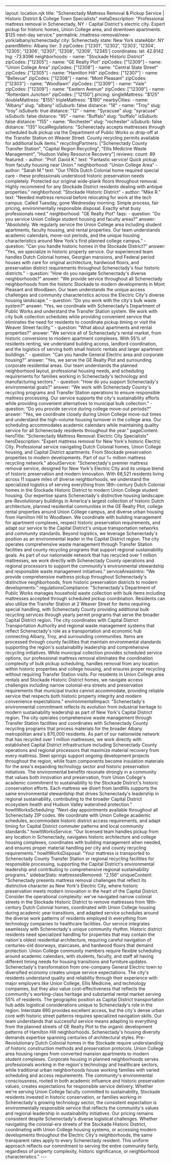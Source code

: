 ---
layout: location.njk
title: "Schenectady Mattress Removal & Pickup Service | Historic District & College Town Specialists" metaDescription: "Professional mattress removal in Schenectady, NY - Capital District's electric city. Expert pickup for historic homes, Union College area, and downtown apartments. $125 next-day service."
permalink: /mattress-removal/new-york/albany/schenectady/
city: Schenectady state: New York stateAbbr: NY parentMetro: Albany tier: 3 zipCodes: ['12301', '12302', '12303', '12304', '12305', '12306', '12307', '12308', '12309', '12345'] coordinates: lat: 42.8142 lng: -73.9396 neighborhoods: - name: "Stockade Historic District" zipCodes: ["12305"] - name: "GE Realty Plot" zipCodes: ["12309"] - name: "Union College Area" zipCodes: ["12308"] - name: "Central State Street" zipCodes: ["12305"] - name: "Hamilton Hill" zipCodes: ["12307"] - name: "Bellevue" zipCodes: ["12308"] - name: "Mont Pleasant" zipCodes: ["12303"] - name: "Woodlawn" zipCodes: ["12309"] - name: "Vale" zipCodes: ["12309"] - name: "Eastern Avenue" zipCodes: ["12309"] - name: "Rotterdam Junction" zipCodes: ["12150"] pricing: singleMattress: "$125" doubleMattress: "$155" tripleMattress: "$180" nearbyCities: - name: "Albany" slug: "albany" isSuburb: false distance: "18" - name: "Troy" slug: "troy" isSuburb: true distance: "12" - name: "Syracuse" slug: "syracuse" isSuburb: false distance: "95" - name: "Buffalo" slug: "buffalo" isSuburb: false distance: "155" - name: "Rochester" slug: "rochester" isSuburb: false distance: "135" localRegulations: "Schenectady accepts mattresses through scheduled bulk pickup via the Department of Public Works or drop-off at the Transfer Station on Weaver Street. County recycling permits available for additional bulk items." recyclingPartners: ["Schenectady County Transfer Station", "Capital Region Recycling", "Ellis Medicine Waste Management", "Hudson Valley Resource Recovery"] reviews: count: 89 featured: - author: "Prof. David K." text: "Fantastic service! Quick pickup from faculty housing near Union." neighborhood: "Union College Area" - author: "Sarah M." text: "Our 1760s Dutch Colonial home required special care - these professionals understood historic preservation needs completely. Protected our original wide-plank floors throughout removal. Highly recommend for any Stockade District residents dealing with antique properties." neighborhood: "Stockade Historic District" - author: "Mike R." text: "Needed mattress removal before relocating for work at the tech campus. Called Tuesday, gone Wednesday morning. Simple process, fair pricing, environmentally responsible disposal. Exactly what busy professionals need." neighborhood: "GE Realty Plot" faqs: - question: "Do you service Union College student housing and faculty areas?" answer: "Absolutely. We regularly service the Union College area including student apartments, faculty housing, and rental properties. Our team understands academic calendars, move-out periods, and the unique housing characteristics around New York's first planned college campus." - question: "Can you handle historic homes in the Stockade District?" answer: "Yes, we specialize in historic property service. Our experienced team handles Dutch Colonial homes, Georgian mansions, and Federal period houses with care for original architecture, hardwood floors, and preservation district requirements throughout Schenectady's four historic districts." - question: "How do you navigate Schenectady's diverse neighborhoods?" answer: "We provide service throughout all Schenectady neighborhoods from the historic Stockade to modern developments in Mont Pleasant and Woodlawn. Our team understands the unique access challenges and community characteristics across the Electric City's diverse housing landscape." - question: "Do you work with the city's bulk waste system?" answer: "Yes, we coordinate with Schenectady's Department of Public Works and understand the Transfer Station system. We work with city bulk collection schedules while providing convenient service that eliminates the need for residents to coordinate pickup timing or visit the Weaver Street facility." - question: "What about apartments and rental properties?" answer: "We service all of Schenectady's rental market, from historic conversions to modern apartment complexes. With 55% of residents renting, we understand building access, landlord coordination, and the logistics of serving both small historic rentals and larger apartment buildings." - question: "Can you handle General Electric area and corporate housing?" answer: "Yes, we serve the GE Realty Plot and surrounding corporate residential areas. Our team understands the planned neighborhood layout, professional housing needs, and scheduling requirements for families working in Schenectady's technology and manufacturing sectors." - question: "How do you support Schenectady's environmental goals?" answer: "We work with Schenectady County's recycling programs and Transfer Station operations to ensure responsible mattress processing. Our service supports the city's sustainability efforts while providing convenient alternatives to municipal bulk collection." - question: "Do you provide service during college move-out periods?" answer: "Yes, we coordinate closely during Union College move-out times and understand the high-volume housing turnover in the college area. Our scheduling accommodates academic calendars while maintaining quality service for all Schenectady residents throughout the year." pageContent: heroTitle: "Schenectady Mattress Removal: Electric City Specialists" heroDescription: "Expert mattress removal for New York's historic Electric City. Professional service navigating Dutch Colonial homes, Union College housing, and Capital District apartments. From Stockade preservation properties to modern developments. Part of our 1+ million mattress recycling network." aboutService: "Schenectady's premier mattress removal service, designed for New York's Electric City and its unique blend of historic preservation and modern innovation. With 68,521 residents living across 11 square miles of diverse neighborhoods, we understand the specialized logistics of serving everything from 18th-century Dutch Colonial homes in the Stockade Historic District to modern Union College student housing. Our expertise spans Schenectady's distinctive housing landscape: pre-Revolutionary buildings in America's largest collection of historic Dutch architecture, planned residential communities in the GE Realty Plot, college rental properties around Union College campus, and diverse urban housing from Hamilton Hill to Woodlawn. We coordinate with building management for apartment complexes, respect historic preservation requirements, and adapt our service to the Capital District's unique transportation networks and community standards. Beyond logistics, we leverage Schenectady's position as an environmental leader in the Capital District region. The city operates comprehensive waste management through Transfer Station facilities and county recycling programs that support regional sustainability goals. As part of our nationwide network that has recycled over 1 million mattresses, we work directly with Schenectady County operations and regional processors to support the community's environmental stewardship and responsible waste management initiatives." serviceAreasIntro: "We provide comprehensive mattress pickup throughout Schenectady's distinctive neighborhoods, from historic preservation districts to modern developments:" regulationsCompliance: "Schenectady's Department of Public Works manages household waste collection with bulk items including mattresses accepted through scheduled pickup coordination. Residents can also utilize the Transfer Station at 2 Weaver Street for items requiring special handling, with Schenectady County providing additional bulk recycling services through yearly permit programs that serve the broader Capital District region. The city coordinates with Capital District Transportation Authority and regional waste management systems that reflect Schenectady's role as a transportation and economic hub connecting Albany, Troy, and surrounding communities. Items are processed through county facilities that maintain environmental standards supporting the region's sustainability leadership and comprehensive recycling initiatives. While municipal collection provides scheduled service options, our professional mattress removal eliminates the coordination complexity of bulk pickup scheduling, handles removal from any location within historic properties and college housing, and ensures proper recycling without requiring Transfer Station visits. For residents in Union College area rentals and Stockade Historic District homes, we navigate access challenges including narrow colonial-era streets and preservation requirements that municipal trucks cannot accommodate, providing reliable service that respects both historic property integrity and modern convenience expectations." environmentalImpact: "Schenectady's environmental commitment reflects its evolution from industrial heritage to modern sustainability leadership as part of New York's Capital District region. The city operates comprehensive waste management through Transfer Station facilities and coordinates with Schenectady County recycling programs that process materials for the broader Albany metropolitan area's 870,000 residents. As part of our nationwide network that has recycled over 1 million mattresses, we work directly with established Capital District infrastructure including Schenectady County operations and regional processors that maximize material recovery from every mattress. Steel springs support ongoing development projects throughout the region, while foam components become insulation materials for the area's expanding technology sector and historic preservation initiatives. The environmental benefits resonate strongly in a community that values both innovation and preservation, from Union College's academic commitment to sustainability to the Stockade District's historic conservation efforts. Each mattress we divert from landfills supports the same environmental stewardship that drives Schenectady's leadership in regional sustainability, contributing to the broader Capital District ecosystem health and Hudson Valley watershed protection." howItWorksScheduling: "Next-day appointments available throughout all Schenectady ZIP codes. We coordinate with Union College academic schedules, accommodate historic district access requirements, and adapt timing for Capital District commuter patterns and local community standards." howItWorksService: "Our licensed team handles pickup from any location in Schenectady, navigates historic architecture and college housing complexes, coordinates with building management when needed, and ensures proper material handling per city and county recycling requirements." howItWorksDisposal: "Your mattress is transported to Schenectady County Transfer Station or regional recycling facilities for responsible processing, supporting the Capital District's environmental leadership and contributing to comprehensive regional sustainability programs." sidebarStats: mattressesRemoved: "2,156" uniqueContent: "Schenectady presents mattress removal challenges that reflect its distinctive character as New York's Electric City, where historic preservation meets modern innovation in the heart of the Capital District. Consider the operational complexity: we've navigated narrow colonial streets in the Stockade Historic District to remove mattresses from 18th-century Dutch Colonial homes, coordinated with Union College housing during academic year transitions, and adapted service schedules around the diverse work patterns of residents employed in everything from technology companies to healthcare facilities. Our service integrates seamlessly with Schenectady's unique community rhythm. Historic district residents need specialized handling for properties that may contain the nation's oldest residential architecture, requiring careful navigation of centuries-old doorways, staircases, and hardwood floors that demand protection. Union College community members require flexible scheduling around academic calendars, with students, faculty, and staff all having different timing needs for housing transitions and furniture updates. Schenectady's transformation from one-company General Electric town to diversified economy creates unique service expectations. The city's residents understand quality and reliability through their experience with major employers like Union College, Ellis Medicine, and technology companies, but they also value cost-effectiveness that reflects the community's working-class heritage and substantial rental market serving 55% of residents. The geographic position as Capital District transportation hub adds logistical considerations unique to Schenectady's role in the region. Interstate 890 provides excellent access, but the city's dense urban core with historic street patterns requires specialized navigation skills. Our team understands that successful service means adapting to everything from the planned streets of GE Realty Plot to the organic development patterns of Hamilton Hill neighborhoods. Schenectady's housing diversity demands expertise spanning centuries of architectural styles. Pre-Revolutionary Dutch Colonial homes in the Stockade require understanding of historic construction methods and preservation protocols. Union College area housing ranges from converted mansion apartments to modern student complexes. Corporate housing in planned neighborhoods serves professionals working in the region's technology and healthcare sectors, while traditional urban neighborhoods house working families with varied scheduling and access requirements. The community's environmental consciousness, rooted in both academic influence and historic preservation values, creates expectations for responsible service delivery. Whether we're serving Union College faculty committed to sustainability, Stockade residents invested in historic conservation, or families working in Schenectady's growing technology sector, the consistent expectation is environmentally responsible service that reflects the community's values and regional leadership in sustainability initiatives. Our pricing remains consistent despite Schenectady's diverse logistical challenges. Whether navigating the colonial-era streets of the Stockade Historic District, coordinating with Union College housing systems, or accessing modern developments throughout the Electric City's neighborhoods, the same transparent rates apply to every Schenectady resident. This uniform approach reflects our commitment to serving the entire community fairly, regardless of property complexity, historic significance, or neighborhood characteristics." ---